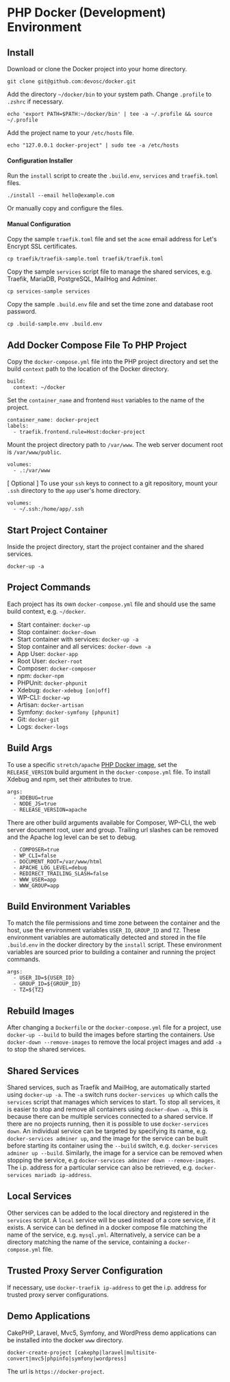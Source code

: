 # PHP Docker (Development) Environment

## Install
Download or clone the Docker project into your home directory.
```
git clone git@github.com:devosc/docker.git
```
Add the directory `~/docker/bin` to your system path. Change `.profile` to `.zshrc` if necessary.
```
echo 'export PATH=$PATH:~/docker/bin' | tee -a ~/.profile && source ~/.profile
```
Add the project name to your `/etc/hosts` file.
```
echo "127.0.0.1 docker-project" | sudo tee -a /etc/hosts
```
#### Configuration Installer
Run the `install` script to create the `.build.env`,  `services` and `traefik.toml` files.
```
./install --email hello@example.com
```
Or manually copy and configure the files.
#### Manual Configuration
Copy the sample `traefik.toml` file and set the `acme` email address for Let's Encrypt SSL certificates. 
```
cp traefik/traefik-sample.toml traefik/traefik.toml
```
Copy the sample `services` script file to manage the shared services, e.g. Traefik, MariaDB, PostgreSQL, MailHog and Adminer.
```
cp services-sample services
```
Copy the sample `.build.env` file and set the time zone and database root password.
```
cp .build-sample.env .build.env
```
## Add Docker Compose File To PHP Project
Copy the `docker-compose.yml` file into the PHP project directory and set the build `context` path to the location of the Docker directory.
```
build:
  context: ~/docker
```
Set the `container_name` and frontend `Host` variables to the name of the project.
```
container_name: docker-project
labels:
  - traefik.frontend.rule=Host:docker-project
```
Mount the project directory path to `/var/www`. The web server document root is `/var/www/public`.
```
volumes:
  - .:/var/www
```
[ Optional ] To use your `ssh` keys to connect to a git repository, mount your `.ssh` directory to the `app` user's home directory.
```
volumes:
  - ~/.ssh:/home/app/.ssh
```
## Start Project Container
Inside the project directory, start the project container and the shared services.
```
docker-up -a
```

## Project Commands
Each project has its own `docker-compose.yml` file and should use the same build context, e.g. `~/docker`.
- Start container: `docker-up`
- Stop container: `docker-down`
- Start container with services: `docker-up -a`   
- Stop container and all services: `docker-down -a`
- App User: `docker-app`
- Root User: `docker-root`
- Composer: `docker-composer`
- npm: `docker-npm`
- PHPUnit: `docker-phpunit`
- Xdebug: `docker-xdebug [on|off]`
- WP-CLI: `docker-wp`
- Artisan: `docker-artisan`
- Symfony: `docker-symfony [phpunit]`
- Git: `docker-git`
- Logs: `docker-logs`

## Build Args
To use a specific `stretch/apache` [PHP Docker image](https://hub.docker.com/_/php/), set the `RELEASE_VERSION` build argument in the `docker-compose.yml` file. To install Xdebug and npm, set their attributes to true.
```
args:
  - XDEBUG=true
  - NODE_JS=true
  - RELEASE_VERSION=apache
```
There are other build arguments available for Composer, WP-CLI, the web server document root, user and group. Trailing url slashes can be removed and the Apache log level can be set to debug.
```
  - COMPOSER=true
  - WP_CLI=false
  - DOCUMENT_ROOT=/var/www/html
  - APACHE_LOG_LEVEL=debug
  - REDIRECT_TRAILING_SLASH=false
  - WWW_USER=app
  - WWW_GROUP=app
```
## Build Environment Variables
To match the file permissions and time zone between the container and the host, use the environment variables `USER_ID`, `GROUP_ID` and `TZ`. These environment variables are automatically detected and stored in the file `.build.env` in the docker directory by the `install` script. These environment variables are sourced prior to building a container and running the project commands.
```
args:
  - USER_ID=${USER_ID}
  - GROUP_ID=${GROUP_ID}
  - TZ=${TZ}
```
## Rebuild Images
After changing a `Dockerfile` or the `docker-compose.yml` file for a project, use `docker-up --build` to build the images before starting the containers. Use `docker-down --remove-images` to remove the local project images and add `-a` to stop the shared services.
## Shared Services
Shared services, such as Traefik and MailHog, are automatically started using `docker-up -a`. The `-a` switch runs `docker-services up` which calls the `services` script that manages which services to start. To stop all services, it is easier to stop and remove all containers using `docker-down -a`, this is because there can be multiple services connected to a shared service. If there are no projects running, then it is possible to use `docker-services down`. An individual service can be targeted by specifying its name, e.g. `docker-services adminer up`, and the image for the service can be built before starting its container using the `--build` switch, e.g. `docker-services adminer up --build`. Similarly, the image for a service can be removed when stopping the service, e.g `docker-services adminer down --remove-images`. The i.p. address for a particular service can also be retrieved, e.g. `docker-services mariadb ip-address`.
## Local Services
Other services can be added to the local directory and registered in the `services` script. A `local` service will be used instead of a core service, if it exists. A service can be defined in a docker compose file matching the name of the service, e.g. `mysql.yml`. Alternatively, a service can be a directory matching the name of the service, containing a `docker-compose.yml` file.
## Trusted Proxy Server Configuration
If necessary, use `docker-traefik ip-address` to get the i.p. address for trusted proxy server configurations.
## Demo Applications
CakePHP, Laravel, Mvc5, Symfony, and WordPress demo applications can be installed into the docker `www` directory.
```
docker-create-project [cakephp|laravel|multisite-convert|mvc5|phpinfo|symfony|wordpress]
```
The url is `https://docker-project`.
